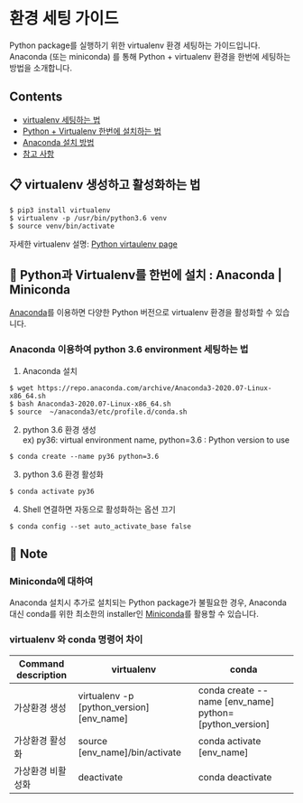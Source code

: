 # 환경 세팅 가이드

Python package를 실행하기 위한 virtualenv 환경 세팅하는 가이드입니다. <br>
Anaconda (또는 miniconda) 를 통해 Python + virtualenv 환경을 한번에 세팅하는 방법을 소개합니다.

## Contents

- [virtualenv 세팅하는 법](#virtualenv)
- [Python + Virtualenv 한번에 설치하는 법](#setup)
- [Anaconda 설치 방법](#howto)
- [참고 사항](#note)


## 📋 <a name="virtualenv"></a>virtualenv 생성하고 활성화하는 법

```
$ pip3 install virtualenv
$ virtualenv -p /usr/bin/python3.6 venv
$ source venv/bin/activate
```
자세한 virtualenv 설명: [Python virtaulenv page][venv]

[venv]: https://docs.python.org/3.6/library/venv.html

## 🚀 <a name="setup"></a>Python과 Virtualenv를 한번에 설치 : Anaconda | Miniconda

[Anaconda][anaconda]를 이용하면 다양한 Python 버전으로 virtualenv 환경을 활성화할 수 있습니다.

[anaconda]: https://www.anaconda.com/products/individual


### <a name="howto"></a>Anaconda 이용하여 python 3.6 environment 세팅하는 법
1. Anaconda 설치
```
$ wget https://repo.anaconda.com/archive/Anaconda3-2020.07-Linux-x86_64.sh 
$ bash Anaconda3-2020.07-Linux-x86_64.sh
$ source  ~/anaconda3/etc/profile.d/conda.sh
```
2. python 3.6 환경 생성 <br>
ex) py36: virtual environment name, python=3.6 : Python version to use
```
$ conda create --name py36 python=3.6
```
3. python 3.6 환경 활성화
```
$ conda activate py36
```
4. Shell 연결하면 자동으로 활성화하는 옵션 끄기
```
$ conda config --set auto_activate_base false
```
## 📄 <a name="note"></a>Note

### Miniconda에 대하여

Anaconda 설치시 추가로 설치되는 Python package가 불필요한 경우, Anaconda 대신 conda를 위한 최소한의 installer인 [Miniconda][mini]를 활용할 수 있습니다. 

[mini]: https://docs.conda.io/en/latest/miniconda.html

### virtualenv 와 conda 명령어 차이

| Command description  | virtualenv | conda |
| ------------- | ------------- | ------------- |
| 가상환경 생성 | virtualenv -p [python_version] [env_name] | conda create --name [env_name] python=[python_version] | 
| 가상환경 활성화 | source [env_name]/bin/activate |conda activate [env_name]
| 가상환경 비활성화 | deactivate | conda deactivate | 